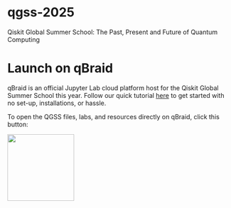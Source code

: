 # qgss-2025

Qiskit Global Summer School: The Past, Present and Future of Quantum Computing

# Launch on qBraid

qBraid is an official Jupyter Lab cloud platform host for the Qiskit Global Summer School this year. Follow our quick tutorial [here](https://docs.qbraid.com/lab/user-guide/qgss-2025) to get started with no set-up, installations, or hassle.

To open the QGSS files, labs, and resources directly on qBraid, click this button:

[<img src="https://qbraid-static.s3.amazonaws.com/logos/Launch_on_qBraid_white.png" width="150">](https://account.qbraid.com/?gitHubUrl=https://github.com/qiskit-community/qgss-2025.git&api=v2)
